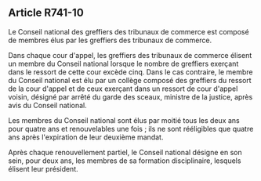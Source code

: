 Article R741-10
----
Le Conseil national des greffiers des tribunaux de commerce est composé de
membres élus par les greffiers des tribunaux de commerce.

Dans chaque cour d'appel, les greffiers des tribunaux de commerce élisent un
membre du Conseil national lorsque le nombre de greffiers exerçant dans le
ressort de cette cour excède cinq. Dans le cas contraire, le membre du Conseil
national est élu par un collège composé des greffiers du ressort de la cour
d'appel et de ceux exerçant dans un ressort de cour d'appel voisin, désigné par
arrêté du garde des sceaux, ministre de la justice, après avis du Conseil
national.

Les membres du Conseil national sont élus par moitié tous les deux ans pour
quatre ans et renouvelables une fois ; ils ne sont rééligibles que quatre ans
après l'expiration de leur deuxième mandat.

Après chaque renouvellement partiel, le Conseil national désigne en son sein,
pour deux ans, les membres de sa formation disciplinaire, lesquels élisent leur
président.

